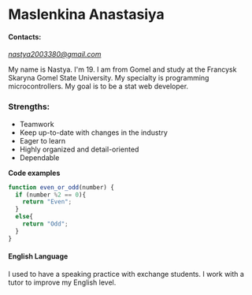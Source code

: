 # Maslenkina Anastasiya
#### Contacts:
*nastya2003380@gmail.com*

My name is Nastya. I'm 19. I am from Gomel and study at the Francysk Skaryna Gomel State University. My specialty is programming microcontrollers. My goal is to be a stat web developer.

### Strengths: 
 * Teamwork
 * Keep up-to-date with changes in the industry
 * Eager to learn
 * Highly organized and detail-oriented
 * Dependable

**Code examples**
```javascript
function even_or_odd(number) {
  if (number %2 == 0){
    return "Even";
  }
  else{
    return "Odd";
  }
}
```
#### English Language
I used to have a speaking practice with exchange students. I work with a tutor to improve my English level. 
